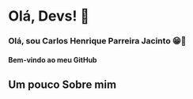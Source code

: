 # Olá, Devs! 🖖
### Olá, sou Carlos Henrique Parreira Jacinto 😁💎

#### Bem-vindo ao meu GitHub

## Um pouco Sobre mim


